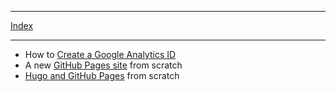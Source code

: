 
---

[Index](../index.html)

---

* How to [Create a Google Analytics ID](google-analytics.html)
* A new [GitHub Pages site](new-git-hub-pages.html) from scratch
* [Hugo and GitHub Pages](hugo-and-git-hub-pages-from-scratch.md) from scratch
